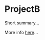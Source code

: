# ProjectB

<!-- todo: add photo --->

Short summary...

More info [here](https://www.google.com/search?client=firefox-b-d&q=project+b)...
